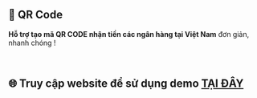 ## 🚀 QR Code
 **Hỗ trợ tạo mã QR CODE nhận tiền các ngân hàng tại Việt Nam** đơn giản, nhanh chóng !

<br/>

## 🌐 Truy cập website để sử dụng demo [TẠI ĐÂY](https://tongtrankien1605.github.io/qr-code/)
